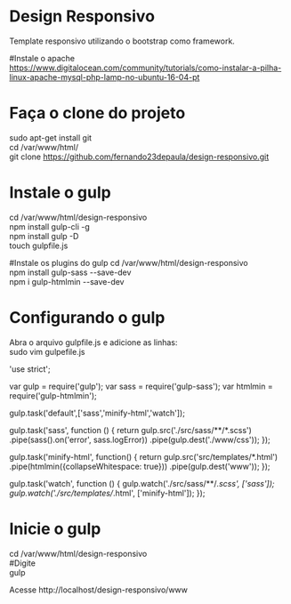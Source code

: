 # Design Responsivo
Template responsivo utilizando o bootstrap como framework.

#Instale o apache<br />
https://www.digitalocean.com/community/tutorials/como-instalar-a-pilha-linux-apache-mysql-php-lamp-no-ubuntu-16-04-pt

# Faça o clone do projeto
sudo apt-get install git<br />
cd /var/www/html/<br />
git clone https://github.com/fernando23depaula/design-responsivo.git

# Instale o gulp 
cd /var/www/html/design-responsivo<br />
npm install gulp-cli -g<br />
npm install gulp -D<br />
touch gulpfile.js<br />

#Instale os plugins do gulp
cd /var/www/html/design-responsivo <br />
npm install gulp-sass --save-dev<br />
npm i gulp-htmlmin --save-dev<br />

# Configurando o gulp
Abra o arquivo gulpfile.js e adicione as linhas:<br />
sudo vim gulpefile.js<br />

'use strict';
 
var gulp = require('gulp');
var sass = require('gulp-sass');
var htmlmin = require('gulp-htmlmin');

gulp.task('default',['sass','minify-html','watch']);
 
gulp.task('sass', function () {
  return gulp.src('./src/sass/**/*.scss')
    .pipe(sass().on('error', sass.logError))
    .pipe(gulp.dest('./www/css'));
});

gulp.task('minify-html', function() {
  return gulp.src('src/templates/*.html')
    .pipe(htmlmin({collapseWhitespace: true}))
    .pipe(gulp.dest('www'));
});
 
gulp.task('watch', function () {
  gulp.watch('./src/sass/**/*.scss', ['sass']);
  gulp.watch('./src/templates/*.html', ['minify-html']);
});

# Inicie o gulp
cd /var/www/html/design-responsivo<br />
#Digite<br />
gulp<br />

Acesse http://localhost/design-responsivo/www
